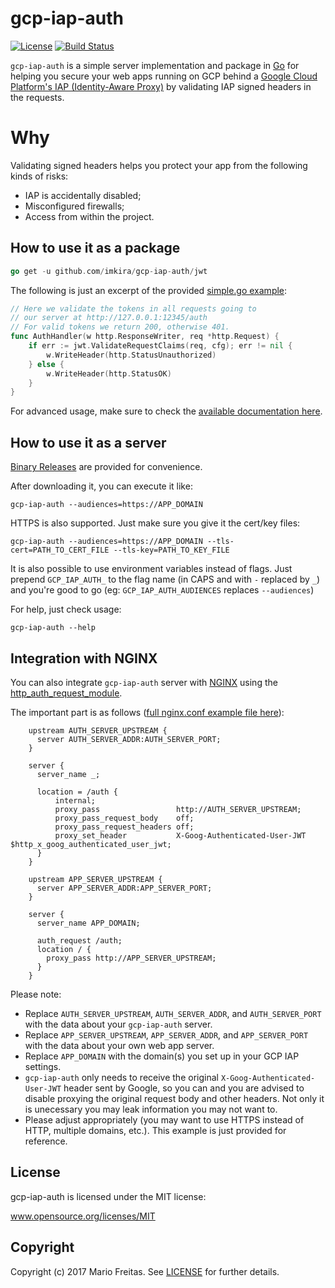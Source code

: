 # gcp-iap-auth

[![License](http://img.shields.io/badge/license-MIT-red.svg?style=flat)](https://github.com/imkira/gcp-iap-auth/blob/master/LICENSE.txt)
[![Build Status](http://img.shields.io/travis/imkira/gcp-iap-auth.svg?style=flat)](https://travis-ci.org/imkira/gcp-iap-auth)

`gcp-iap-auth` is a simple server implementation and package in
[Go](http://golang.org) for helping you secure your web apps running on GCP
behind a
[Google Cloud Platform's IAP (Identity-Aware Proxy)](https://cloud.google.com/iap/docs/) by validating IAP signed headers in the requests.

# Why

Validating signed headers helps you protect your app from the following kinds of risks:

- IAP is accidentally disabled;
- Misconfigured firewalls;
- Access from within the project.

## How to use it as a package

```go
go get -u github.com/imkira/gcp-iap-auth/jwt
```

The following is just an excerpt of the provided [simple.go example](https://github.com/imkira/gcp-iap-auth/tree/master/examples):

```go
// Here we validate the tokens in all requests going to
// our server at http://127.0.0.1:12345/auth
// For valid tokens we return 200, otherwise 401.
func AuthHandler(w http.ResponseWriter, req *http.Request) {
	if err := jwt.ValidateRequestClaims(req, cfg); err != nil {
		w.WriteHeader(http.StatusUnauthorized)
	} else {
		w.WriteHeader(http.StatusOK)
	}
}
```

For advanced usage, make sure to check the
[available documentation here](http://godoc.org/github.com/imkira/gcp-iap-auth).

## How to use it as a server

[Binary Releases](https://github.com/imkira/releases) are provided for convenience.

After downloading it, you can execute it like:

```shell
gcp-iap-auth --audiences=https://APP_DOMAIN
```

HTTPS is also supported. Just make sure you give it the cert/key files:

```shell
gcp-iap-auth --audiences=https://APP_DOMAIN --tls-cert=PATH_TO_CERT_FILE --tls-key=PATH_TO_KEY_FILE
```

It is also possible to use environment variables instead of flags.
Just prepend `GCP_IAP_AUTH_` to the flag name (in CAPS and with `-` replaced by `_`) and you're good to go (eg: `GCP_IAP_AUTH_AUDIENCES` replaces `--audiences`)

For help, just check usage:

```shell
gcp-iap-auth --help
```

## Integration with NGINX

You can also integrate `gcp-iap-auth` server with [NGINX](https://nginx.org)
using the
[http_auth_request_module](https://nginx.org/en/docs/http/ngx_http_auth_request_module.html).

The important part is as follows ([full nginx.conf example file here](https://github.com/imkira/gcp-iap-auth/tree/master/examples)):

```
    upstream AUTH_SERVER_UPSTREAM {
      server AUTH_SERVER_ADDR:AUTH_SERVER_PORT;
    }

    server {
      server_name _;

      location = /auth {
          internal;
          proxy_pass                 http://AUTH_SERVER_UPSTREAM;
          proxy_pass_request_body    off;
          proxy_pass_request_headers off;
          proxy_set_header           X-Goog-Authenticated-User-JWT $http_x_goog_authenticated_user_jwt;
      }
    }

    upstream APP_SERVER_UPSTREAM {
      server APP_SERVER_ADDR:APP_SERVER_PORT;
    }

    server {
      server_name APP_DOMAIN;

      auth_request /auth;
      location / {
        proxy_pass http://APP_SERVER_UPSTREAM;
      }
    }
```

Please note:

- Replace `AUTH_SERVER_UPSTREAM`, `AUTH_SERVER_ADDR`, and `AUTH_SERVER_PORT` with the data about your `gcp-iap-auth` server.
- Replace `APP_SERVER_UPSTREAM`, `APP_SERVER_ADDR`, and `APP_SERVER_PORT` with the data about your own web app server.
- Replace `APP_DOMAIN` with the domain(s) you set up in your GCP IAP settings.
- `gcp-iap-auth` only needs to receive the original `X-Goog-Authenticated-User-JWT` header sent by Google, so you can and you are advised to disable proxying the original request body and other headers. Not only it is unecessary you may leak information you may not want to.
- Please adjust appropriately (you may want to use HTTPS instead of HTTP, multiple domains, etc.). This example is just provided for reference.

## License

gcp-iap-auth is licensed under the MIT license:

www.opensource.org/licenses/MIT

## Copyright

Copyright (c) 2017 Mario Freitas. See
[LICENSE](https://github.com/imkira/gcp-iap-auth/blob/master/LICENSE.txt)
for further details.

